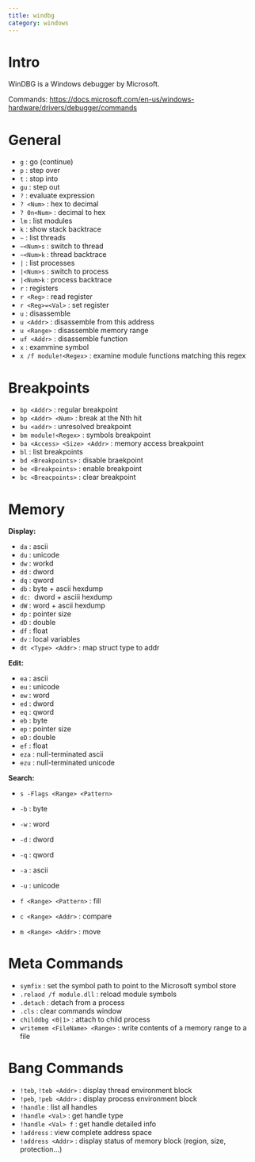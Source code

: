 ```yaml
---
title: windbg
category: windows
---
```


# Intro

WinDBG is a Windows debugger by Microsoft.

Commands: https://docs.microsoft.com/en-us/windows-hardware/drivers/debugger/commands

# General

* `g` : go (continue)
* `p` : step over
* `t` : stop into
* `gu` : step out
* `?` : evaluate expression
 * `? <Num>` : hex to decimal
 * `? 0n<Num>` : decimal to hex
* `lm` : list modules
* `k` : show stack backtrace
* `~` : list threads
 * `~<Num>s` : switch to thread
 * `~<Num>k` : thread backtrace
* `|` : list processes
 * `|<Num>s` : switch to process
 * `|<Num>k` : process backtrace
* `r` : registers
 * `r <Reg>` : read register
 * `r <Reg>=<Val>` : set register
* `u` : disassemble
 * `u <Addr>` : disassemble from this address
 * `u <Range>` : disassemble memory range
 * `uf <Addr>` : disassemble function
* `x` : exammine symbol
 * `x /f module!<Regex>` : examine module functions matching this regex

# Breakpoints

* `bp <Addr>` : regular breakpoint
* `bp <Addr> <Num>` : break at the Nth hit
* `bu <addr>` : unresolved breakpoint
* `bm module!<Regex>` : symbols breakpoint
* `ba <Access> <Size> <Addr>` : memory access breakpoint
* `bl` : list breakpoints
* `bd <Breakpoints>` : disable braekpoint
* `be <Breakpoints>` : enable breakpoint
* `bc <Breacpoints>` : clear breakpoint

# Memory

**Display:**
* `da` : ascii
* `du` : unicode
* `dw` : workd
* `dd` : dword
* `dq` : qword
* `db` : byte + ascii hexdump
* `dc: `dword + asciii hexdump
* `dW` : word + ascii hexdump
* `dp` : pointer size
* `dD` : double
* `df` : float
* `dv` : local variables
* `dt <Type> <Addr>` : map struct type to addr

**Edit:**
* `ea` : ascii
* `eu` : unicode
* `ew` : word
* `ed` : dword
* `eq` : qword
* `eb` : byte
* `ep` : pointer size
* `eD` : double
* `ef` : float
* `eza` : null-terminated ascii
* `ezu` : null-terminated unicode

**Search:**
* `s -Flags <Range> <Pattern>`
 * `-b` : byte
 * `-w` : word
 * `-d` : dword
 * `-q` : qword
 * `-a` : ascii
 * `-u` : unicode

* `f <Range> <Pattern>` : fill
* `c <Range> <Addr>` : compare
* `m <Range> <Addr>` : move



# Meta Commands

* `symfix` : set the symbol path to point to the Microsoft symbol store
* `.relaod /f module.dll` : reload module symbols
* `.detach` : detach from a process
* `.cls` : clear commands window
* `childdbg <0|1>` : attach to child process
* `writemem <FileName> <Range>` : write contents of a memory range to a file

# Bang Commands

* `!teb`, `!teb <Addr>` : display thread environment block
* `!peb`, `!peb <Addr>` : display process environment block
* `!handle` : list all handles
 * `!handle <Val>` : get handle type
 * `!handle <Val> f` : get handle detailed info
* `!address` : view complete address space
* `!address <Addr>` : display status of memory block (region, size, protection...)

